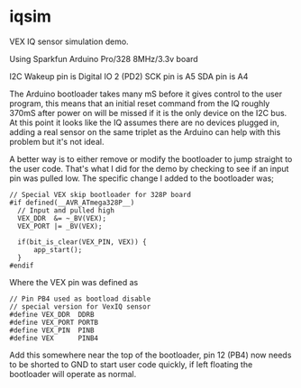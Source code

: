 iqsim
=====

VEX IQ sensor simulation demo.

Using Sparkfun Arduino Pro/328 8MHz/3.3v board

I2C Wakeup pin is Digital IO 2 (PD2)
SCK pin is A5
SDA pin is A4

The Arduino bootloader takes many mS before it gives control to the user program, this means that an initial
reset command from the IQ roughly 370mS after power on will be missed if it is the only device on the I2C bus.
At this point it looks like the IQ assumes there are no devices plugged in, adding a real sensor on the same
triplet as the Arduino can help with this problem but it's not ideal.

A better way is to either remove or modify the bootloader to jump straight to the user code.  That's what I did for the
demo by checking to see if an input pin was pulled low.  The specific change I added to the bootloader was;

    // Special VEX skip bootloader for 328P board
    #if defined(__AVR_ATmega328P__)
      // Input and pulled high
      VEX_DDR  &= ~_BV(VEX);
      VEX_PORT |= _BV(VEX);

      if(bit_is_clear(VEX_PIN, VEX)) {
          app_start();
      }
    #endif


Where the VEX pin was defined as

    // Pin PB4 used as bootload disable  
    // special version for VexIQ sensor  
    #define VEX_DDR  DDRB  
    #define VEX_PORT PORTB   
    #define VEX_PIN  PINB 
    #define VEX      PINB4   

Add this somewhere near the top of the bootloader, pin 12 (PB4) now needs to be shorted to GND to start user code quickly, if left floating the bootloader will operate as normal.